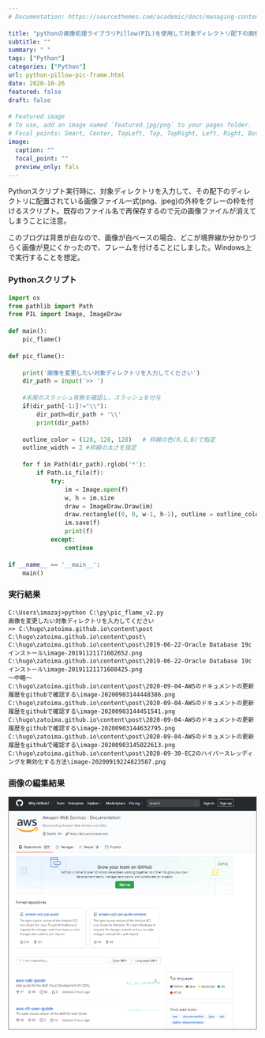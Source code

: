 ```yaml
---
# Documentation: https://sourcethemes.com/academic/docs/managing-content/

title: "pythonの画像処理ライブラリPillow(PIL)を使用して対象ディレクトリ配下の画像ファイル一式に枠を付ける"
subtitle: ""
summary: " "
tags: ["Python"]
categories: ["Python"]
url: python-pillow-pic-frame.html
date: 2020-10-26
featured: false
draft: false

# Featured image
# To use, add an image named `featured.jpg/png` to your pages folder.
# Focal points: Smart, Center, TopLeft, Top, TopRight, Left, Right, BottomLeft, Bottom, BottomRight.
image:
  caption: ""
  focal_point: ""
  preview_only: fals
---
```


Pythonスクリプト実行時に、対象ディレクトリを入力して、その配下のディレクトリに配置されている画像ファイル一式(png、jpeg)の外枠をグレーの枠を付けるスクリプト。既存のファイル名で再保存するので元の画像ファイルが消えてしまうことに注意。

このブログは背景が白なので、画像が白ベースの場合、どこが境界線か分かりづらく画像が見にくかったので、フレームを付けることにしました。Windows上で実行することを想定。

### Pythonスクリプト

```python
import os
from pathlib import Path
from PIL import Image, ImageDraw

def main():
    pic_flame()

def pic_flame():

    print('画像を変更したい対象ディレクトリを入力してください')
    dir_path = input('>> ')
    
    #末尾のスラッシュ有無を確認し、スラッシュを付与
    if(dir_path[-1:]!="\\"):
        dir_path=dir_path + '\\'
        print(dir_path)

    outline_color = (128, 128, 128)   # 枠線の色(R,G,B)で指定
    outline_width = 2 #枠線の太さを指定

    for f in Path(dir_path).rglob('*'):
        if Path.is_file(f):
            try:
                im = Image.open(f)
                w, h = im.size
                draw = ImageDraw.Draw(im)
                draw.rectangle((0, 0, w-1, h-1), outline = outline_color, width=outline_width)
                im.save(f)
                print(f)
            except:
                continue
        
if __name__ == '__main__':
    main()

```

### 実行結果

```
C:\Users\imazaj>python C:\py\pic_flame_v2.py
画像を変更したい対象ディレクトリを入力してください
>> C:\hugo\zatoima.github.io\content\post
C:\hugo\zatoima.github.io\content\post\
C:\hugo\zatoima.github.io\content\post\2019-06-22-Oracle Database 19cインストール\image-20191121171602652.png
C:\hugo\zatoima.github.io\content\post\2019-06-22-Oracle Database 19cインストール\image-20191121171608425.png
～中略～
C:\hugo\zatoima.github.io\content\post\2020-09-04-AWSのドキュメントの更新履歴をgithubで確認する\image-20200903144448386.png
C:\hugo\zatoima.github.io\content\post\2020-09-04-AWSのドキュメントの更新履歴をgithubで確認する\image-20200903144451541.png
C:\hugo\zatoima.github.io\content\post\2020-09-04-AWSのドキュメントの更新履歴をgithubで確認する\image-20200903144632795.png
C:\hugo\zatoima.github.io\content\post\2020-09-04-AWSのドキュメントの更新履歴をgithubで確認する\image-20200903145022613.png
C:\hugo\zatoima.github.io\content\post\2020-09-30-EC2のハイパースレッディングを無効化する方法\image-20200919224823587.png

```

### 画像の編集結果

![image-20201005130000547](image-20201005130000547.png)